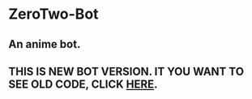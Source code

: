 # ZeroTwo-Bot
An anime bot.
---
THIS IS NEW BOT VERSION. IT YOU WANT TO SEE OLD CODE, CLICK [HERE](https://gitlab.com/ENGO_150/zerotwo).
-
